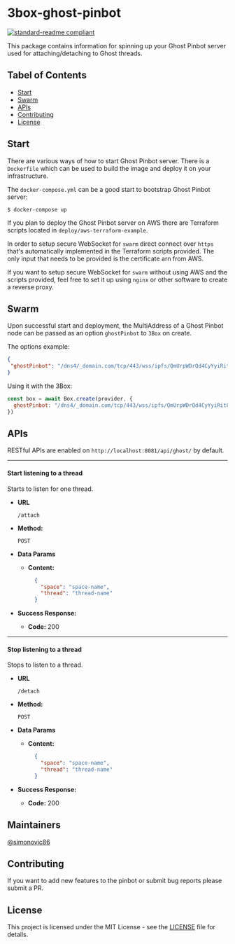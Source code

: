 # 3box-ghost-pinbot

[![standard-readme compliant](https://img.shields.io/badge/readme%20style-standard-brightgreen.svg?style=flat-square)](https://github.com/RichardLitt/standard-readme)

This package contains information for spinning up your Ghost Pinbot server used for attaching/detaching to Ghost threads.

## Tabel of Contents
- [Start](#start)
- [Swarm](#swarm)
- [APIs](#APIs)
- [Contributing](#contributing)
- [License](#license)

## Start

There are various ways of how to start Ghost Pinbot server. There is a `Dockerfile` which can be used to build the image and deploy it on your infrastructure.

The `docker-compose.yml` can be a good start to bootstrap Ghost Pinbot server:

```
$ docker-compose up
```

If you plan to deploy the Ghost Pinbot server on AWS there are Terraform scripts located in `deploy/aws-terraform-example`. 

In order to setup secure WebSocket for `swarm` direct connect over `https` that's automatically implemented in the Terraform scripts provided. The only
input that needs to be provided is the certificate arn from AWS.

If you want to setup secure WebSocket for `swarm` without using AWS and the scripts provided, feel free to set it up using `nginx` or 
other software to create a reverse proxy.

## Swarm

Upon successful start and deployment, the MultiAddress of a Ghost Pinbot node can be passed as an option `ghostPinbot` to `3Box` on create.

The options example:

```json
{
 "ghostPinbot": "/dns4/_domain.com/tcp/443/wss/ipfs/QmUrpWDrQd4CyYyiRit8A7ydeqm7SmDQKA9HANTpsrunmP"
}
```

Using it with the 3Box:

```javascript
const box = await Box.create(provider, {
  ghostPinbot: "/dns4/_domain.com/tcp/443/wss/ipfs/QmUrpWDrQd4CyYyiRit8A7ydeqm7SmDQKA9HANTpsrunmP"
})
```

## APIs

RESTful APIs are enabled on `http://localhost:8081/api/ghost/` by default.

----
  #### Start listening to a thread
  
  Starts to listen for one thread.

* **URL**

  `/attach`

* **Method:**

  `POST`
  
* **Data Params**<br />

  * **Content:** 
    ```json
      {
      	"space": "space-name",
      	"thread": "thread-name" 
      }
    ```

* **Success Response:**

  * **Code:** 200 <br />

----
  #### Stop listening to a thread
    
  Stops to listen to a thread.

* **URL**

  `/detach`

* **Method:**

  `POST`
  
* **Data Params**<br />

  * **Content:** 
    ```json
      {
      	"space": "space-name",
      	"thread": "thread-name" 
      }
    ```

* **Success Response:**

  * **Code:** 200 <br />

## Maintainers
[@simonovic86](https://github.com/simonovic86)

## Contributing
If you want to add new features to the pinbot or submit bug reports please submit a PR.

## License

This project is licensed under the MIT License - see the [LICENSE](LICENSE) file for details.
